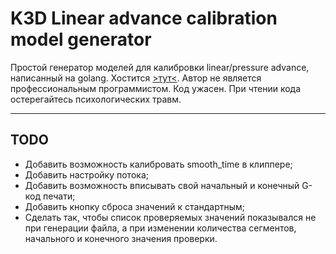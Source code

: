 # K3D Linear advance calibration model generator

Простой генератор моделей для калибровки linear/pressure advance, написанный на golang. Хостится [>тут<](https://k3d.tech/calibrations/la/k3d_la.html).
Автор не является профессиональным программистом. Код ужасен. При чтении кода остерегайтесь психологических травм.

--------

## TODO

- Добавить возможность калибровать smooth_time в клиппере;
- Добавить настройку потока;
- Добавить возможность вписывать свой начальный и конечный G-код печати;
- Добавить кнопку сброса значений к стандартным;
- Сделать так, чтобы список проверяемых значений показывался не при генерации файла, а при изменении количества сегментов, начального и конечного значения проверки.
